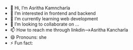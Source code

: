 - 👋 Hi, I’m Asritha Kamncharla
- 👀 I’m interested in frontend and backend
- 🌱 I’m currently learning web development
- 💞️ I’m looking to collaborate on ...
- 📫 How to reach me through linkdin-->Asritha Kancharla
- 😄 Pronouns: she
- ⚡ Fun fact: 

<!---
asritha-1306/asritha-1306 is a ✨ special ✨ repository because its `README.md` (this file) appears on your GitHub profile.
You can click the Preview link to take a look at your changes.
--->
